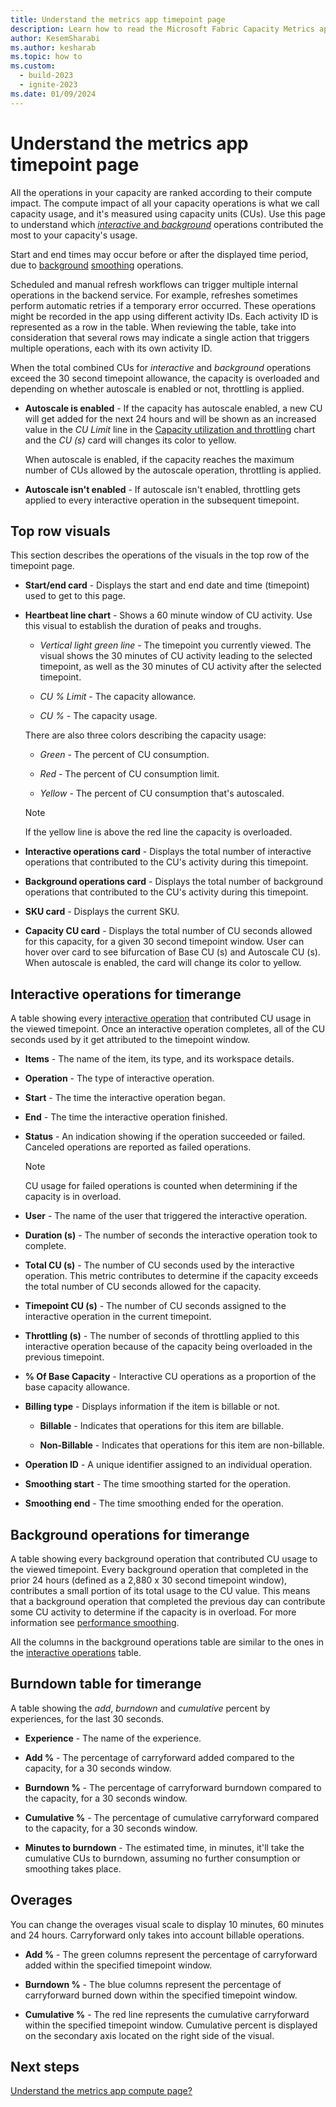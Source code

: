 ```yaml
---
title: Understand the metrics app timepoint page
description: Learn how to read the Microsoft Fabric Capacity Metrics app's explore page.
author: KesemSharabi
ms.author: kesharab
ms.topic: how to
ms.custom:
  - build-2023
  - ignite-2023
ms.date: 01/09/2024
---
```


# Understand the metrics app timepoint page

All the operations in your capacity are ranked according to their compute impact. The compute impact of all your capacity operations is what we call capacity usage, and it's measured using capacity units (CUs). Use this page to understand which [*interactive* and *background*](/power-bi/enterprise/service-premium-interactive-background-operations) operations contributed the most to your capacity's usage.

Start and end times may occur before or after the displayed time period, due to [background](/power-bi/enterprise/service-premium-interactive-background-operations#background-operations) [smoothing](/power-bi/enterprise/service-premium-smoothing) operations.

Scheduled and manual refresh workflows can trigger multiple internal operations in the backend service. For example, refreshes sometimes perform automatic retries if a temporary error occurred. These operations might be recorded in the app using different activity IDs. Each activity ID is represented as a row in the table. When reviewing the table, take into consideration that several rows may indicate a single action that triggers multiple operations, each with its own activity ID.

When the total combined CUs for *interactive* and *background* operations exceed the 30 second timepoint allowance, the capacity is overloaded and depending on whether autoscale is enabled or not, throttling is applied.

* **Autoscale is enabled** - If the capacity has autoscale enabled, a new CU will get added for the next 24 hours and will be shown as an increased value in the *CU Limit* line in the [Capacity utilization and throttling](metrics-app-compute-page.md#capacity-utilization-and-throttling) chart and the *CU (s)* card will changes its color to yellow.

    When autoscale is enabled, if the capacity reaches the maximum number of CUs allowed by the autoscale operation, throttling is applied.

* **Autoscale isn't enabled** - If autoscale isn't enabled, throttling gets applied to every interactive operation in the subsequent timepoint.

## Top row visuals

This section describes the operations of the visuals in the top row of the timepoint page.

* **Start/end card** - Displays the start and end date and time (timepoint) used to get to this page.

* **Heartbeat line chart** - Shows a 60 minute window of CU activity. Use this visual to establish the duration of peaks and troughs.

    * *Vertical light green line* - The timepoint you currently viewed. The visual shows the 30 minutes of CU activity leading to the selected timepoint, as well as the 30 minutes of CU activity after the selected timepoint.

    * *CU % Limit* - The capacity allowance.

    * *CU %* - The capacity usage.

    There are also three colors describing the capacity usage:

    * *Green* - The percent of CU consumption.

    * *Red* - The percent of CU consumption limit.

    * *Yellow* - The percent of CU consumption that's autoscaled.

    >[!NOTE]
    >If the yellow line is above the red line the capacity is overloaded.

* **Interactive operations card** - Displays the total number of interactive operations that contributed to the CU's activity during this timepoint.

* **Background operations card** - Displays the total number of background operations that contributed to the CU's activity during this timepoint.

* **SKU card** - Displays the current SKU.

* **Capacity CU card** - Displays the total number of CU seconds allowed for this capacity, for a given 30 second timepoint window. User can hover over card to see bifurcation of Base CU (s) and Autoscale CU (s). When autoscale is enabled, the card will change its color to yellow.

## Interactive operations for timerange

A table showing every [interactive operation](/power-bi/enterprise/service-premium-interactive-background-operations) that contributed CU usage in the viewed timepoint. Once an interactive operation completes, all of the CU seconds used by it get attributed to the timepoint window.

* **Items** - The name of the item, its type, and its workspace details.

* **Operation** - The type of interactive operation.

* **Start** - The time the interactive operation began.

* **End** - The time the interactive operation finished.

* **Status** - An indication showing if the operation succeeded or failed. Canceled operations are reported as failed operations.

    >[!NOTE]
    >CU usage for failed operations is counted when determining if the capacity is in overload.

* **User** - The name of the user that triggered the interactive operation.

* **Duration (s)** - The number of seconds the interactive operation took to complete.

* **Total CU (s)** - The number of CU seconds used by the interactive operation. This metric contributes to determine if the capacity exceeds the total number of CU seconds allowed for the capacity.

* **Timepoint CU (s)** - The number of CU seconds assigned to the interactive operation in the current timepoint.

* **Throttling (s)** - The number of seconds of throttling applied to this interactive operation because of the capacity being overloaded in the previous timepoint.

* **% Of Base Capacity** - Interactive CU operations as a proportion of the base capacity allowance.

* **Billing type** - Displays information if the item is billable or not.

    * **Billable** - Indicates that operations for this item are billable.

    * **Non-Billable**  - Indicates that operations for this item are non-billable.

* **Operation ID** - A unique identifier assigned to an individual operation.

* **Smoothing start** - The time smoothing started for the operation.

* **Smoothing end** - The time smoothing ended for the operation.

## Background operations for timerange

A table showing every background operation that contributed CU usage to the viewed timepoint. Every background operation that completed in the prior 24 hours (defined as a 2,880 x 30 second timepoint window), contributes a small portion of its total usage to the CU value. This means that a background operation that completed the previous day can contribute some CU activity to determine if the capacity is in overload. For more information see [performance smoothing](/power-bi/enterprise/service-premium-smoothing).

All the columns in the background operations table are similar to the ones in the [interactive operations](#interactive-operations-for-timerange) table.

## Burndown table for timerange

A table showing the *add*, *burndown* and *cumulative* percent by experiences, for the last 30 seconds.

* **Experience** - The name of the experience.

* **Add %** - The percentage of carryforward added compared to the capacity, for a 30 seconds window.

* **Burndown %** - The percentage of carryforward burndown compared to the capacity, for a 30 seconds window.

* **Cumulative %** - The percentage of cumulative carryforward compared to the capacity, for a 30 seconds window.

* **Minutes to burndown** - The estimated time, in minutes, it'll take the cumulative CUs to burndown, assuming no further consumption or smoothing takes place.

## Overages

You can change the overages visual scale to display 10 minutes, 60 minutes and 24 hours. Carryforward only takes into account billable operations.

* **Add %** - The green columns represent the percentage of carryforward added within the specified timepoint window.
  
* **Burndown %** - The blue columns represent the percentage of carryforward burned down within the specified timepoint window.
  
* **Cumulative %** - The red line represents the cumulative carryforward within the specified timepoint window. Cumulative percent is displayed on the secondary axis located on the right side of the visual.

## Next steps

[Understand the metrics app compute page?](metrics-app-compute-page.md)

